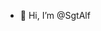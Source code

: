 - 👋 Hi, I’m @SgtAlf

<!---
SgtAlf/SgtAlf is a ✨ special ✨ repository because its `README.md` (this file) appears on your GitHub profile.
You can click the Preview link to take a look at your changes.
--->
